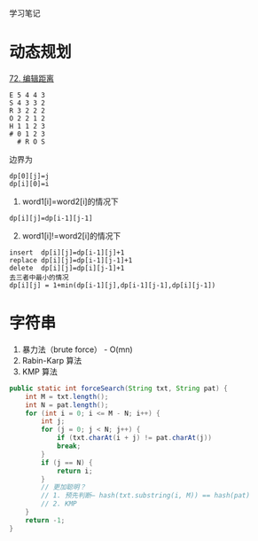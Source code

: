 学习笔记

# 动态规划

[72. 编辑距离](https://leetcode-cn.com/problems/edit-distance/)
```
E 5 4 4 3
S 4 3 3 2
R 3 2 2 2
O 2 2 1 2
H 1 1 2 3
# 0 1 2 3 
  # R O S
```

边界为
```
dp[0][j]=j
dp[i][0]=i
```
1. word1[i]=word2[i]的情况下
```
dp[i][j]=dp[i-1][j-1]
```
2. word1[i]!=word2[i]的情况下
```
insert  dp[i][j]=dp[i-1][j]+1
replace dp[i][j]=dp[i-1][j-1]+1
delete  dp[i][j]=dp[i][j-1]+1
去三者中最小的情况
dp[i][j] = 1+min(dp[i-1][j],dp[i-1][j-1],dp[i][j-1])
```

# 字符串
1. 暴力法（brute force） - O(mn)
2. Rabin-Karp 算法
3. KMP 算法

```java
public static int forceSearch(String txt, String pat) {
	int M = txt.length();
	int N = pat.length();
	for (int i = 0; i <= M - N; i++) {
		int j;
		for (j = 0; j < N; j++) {
			if (txt.charAt(i + j) != pat.charAt(j))
			break;
		}
		if (j == N) {
			return i;
		}
		// 更加聪明？
		// 1. 预先判断– hash(txt.substring(i, M)) == hash(pat)
		// 2. KMP
	}
	return -1;
}
```